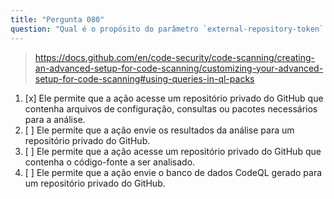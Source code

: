 ```yaml
---
title: "Pergunta 080"
question: "Qual é o propósito do parâmetro `external-repository-token` na GitHub Action `github/codeql-action/init`?"
---
```



> https://docs.github.com/en/code-security/code-scanning/creating-an-advanced-setup-for-code-scanning/customizing-your-advanced-setup-for-code-scanning#using-queries-in-ql-packs
1. [x] Ele permite que a ação acesse um repositório privado do GitHub que contenha arquivos de configuração, consultas ou pacotes necessários para a análise.
1. [ ] Ele permite que a ação envie os resultados da análise para um repositório privado do GitHub.
1. [ ] Ele permite que a ação acesse um repositório privado do GitHub que contenha o código-fonte a ser analisado.
1. [ ] Ele permite que a ação envie o banco de dados CodeQL gerado para um repositório privado do GitHub.
